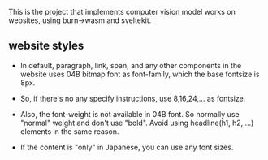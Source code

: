 This is the project that implements computer vision model works on websites, using burn->wasm and sveltekit.

## website styles

- In default, paragraph, link, span, and any other components in the website uses 04B bitmap font as font-family, which the base fontsize is 8px.
- So, if there's no any specify instructions, use 8,16,24,... as fontsize.
- Also, the font-weight is not available in 04B font. So normally use "normal" weight and don't use "bold". Avoid using headline(h1, h2, ...) elements in the same reason.

- If the content is "only" in Japanese, you can use any font sizes.
